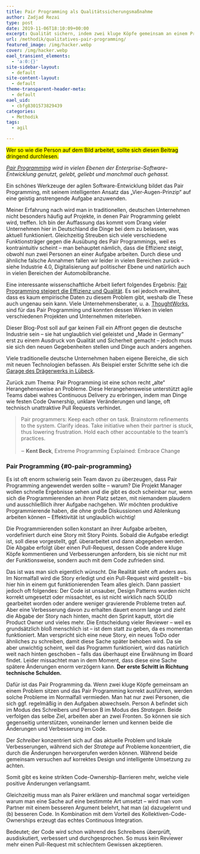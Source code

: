 ```yaml
---
title: Pair Programming als Qualitätssicherungsmaßnahme
author: Zadjad Rezai
type: post
date: 2019-11-06T18:10:09+00:00
excerpt: Qualität sichern, indem zwei kluge Köpfe gemeinsam an einem Problem arbeiten.
url: /methodik/qualitatives-pair-programming/
featured_image: /img/hacker.webp
cover: /img/hacker.webp
eael_transient_elements:
  - 'a:0:{}'
site-sidebar-layout:
  - default
site-content-layout:
  - default
theme-transparent-header-meta:
  - default
eael_uid:
  - cbfg8301573829439
categories:
  - Methodik
tags:
  - agil

---
```


<p>
<mark>
  Wer so wie die Person auf dem Bild arbeitet, sollte sich diesen Beitrag dringend durchlesen.
</mark></p>

<a rel="noreferrer noopener" href="https://en.wikipedia.org/wiki/Pair_programming" target="_blank"><em>Pair Programming</em></a> _wird in vielen Ebenen der Enterprise-Software-Entwicklung genutzt, gelebt, geliebt und manchmal auch gehasst._

Ein schönes Werkzeuge der agilen Software-Entwicklung bildet das Pair Programming, mit seinem intelligenten Ansatz das &#8222;Vier-Augen-Prinzip&#8220; auf eine geistig anstrengende Aufgabe anzuwenden.

Meiner Erfahrung nach wird man in traditionellen, deutschen Unternehmen nicht besonders häufig auf Projekte, in denen Pair Programming gelebt wird, treffen. Ich bin der Auffassung das kommt vom Drang vieler Unternehmen hier in Deutschland die Dinge bei dem zu belassen, was aktuell funktioniert. Gleichzeitig Streuben sich viele verschiedene Funktionsträger gegen die Ausübung des Pair Programmings, weil es kontraintuitiv scheint &#8211; man behauptet nämlich, dass die Effizienz steigt, obwohl nun zwei Personen an einer Aufgabe arbeiten. Durch diese und ähnliche falsche Annahmen fallen wir leider in vielen Bereichen zurück &#8211; siehe Industrie 4.0, Digitalisierung auf politischer Ebene und natürlich auch in vielen Bereichen der Automobilbranche.

Eine interessante wissenschaftliche Arbeit liefert folgendes Ergebnis: <a href="https://pdfs.semanticscholar.org/3918/81acebcf21072364316b812617c06140f67f.pdf" target="_blank" rel="noreferrer noopener" aria-label="Pair Programming steigert die Effizienz und Qualität (öffnet in neuem Tab)">Pair Programming steigert die Effizienz und Qualität</a>. Es sei jedoch erwähnt, dass es kaum empirische Daten zu diesem Problem gibt, weshalb die These auch ungenau sein kann. Viele Unternehmensberater, u. a. <a rel="noreferrer noopener" aria-label="ThoughtWorks (öffnet in neuem Tab)" href="https://www.thoughtworks.com/insights/blog/effective-navigation-in-pair-programming" target="_blank">ThoughtWorks</a>, sind für das Pair Programming und konnten dessen Wirken in vielen verschiedenen Projekten und Unternehmen miterleben.

Dieser Blog-Post soll auf gar keinen Fall ein Affront gegen die deutsche Industrie sein &#8211; sie hat unglaublich viel geleistet und &#8222;Made in Germany&#8220; erst zu einem Ausdruck von Qualität und Sicherheit gemacht &#8211; jedoch muss sie sich den neuen Gegebenheiten stellen und Dinge auch anders angehen.

Viele traditionelle deutsche Unternehmen haben eigene Bereiche, die sich mit neuen Technologien befassen. Als Beispiel erster Schritte sehe ich die <a href="https://www.draeger.com/en_corp/About-Draeger/Innovation/Innovation-Stories" target="_blank" rel="noreferrer noopener" aria-label=" (öffnet in neuem Tab)">Garage des Drägerwerks in Lübeck</a>.

Zurück zum Thema: Pair Programming ist eine schon recht &#8222;alte&#8220; Herangehensweise an Probleme. Diese Herangehensweise unterstützt agile Teams dabei wahres Continuous Delivery zu erbringen, indem man Dinge wie festen Code Ownership, unklare Veränderungen und lange, oft technisch unattraktive Pull Requests verhindet.


>Pair programmers: Keep each other on task. Brainstorm refinements to the system. Clarify ideas. Take initiative when their partner is stuck, thus lowering frustration. Hold each other accountable to the team&#8217;s practices.<br><br>
>‒ **Kent Beck**, Extreme Programming Explained: Embrace Change


### Pair Programming {#0-pair-programming}

Es ist oft enorm schwierig sein Team davon zu überzeugen, dass Pair Programming angewendet werden sollte &#8211; warum? Die Projekt Manager wollen schnelle Ergebnisse sehen und die gibt es doch scheinbar nur, wenn sich die Programmierenden an ihren Platz setzen, mit niemandem plaudern und ausschließlich ihrer Aufgabe nachgehen. Wir möchten produktive Programmierende haben, die ohne große Diskussionen und Ablenkung arbeiten können &#8211; Effektivität ist unglaublich wichtig!

Die Programmierenden sollen konstant an ihrer Aufgabe arbeiten, vordefiniert durch eine Story mit Story Points. Sobald die Aufgabe erledigt ist, soll diese vorgestellt, ggf. überarbeitet und dann abgegeben werden. Die Abgabe erfolgt über einen Pull-Request, dessen Code andere kluge Köpfe kommentieren und Verbesserungen anfordern, bis sie nicht nur mit der Funktionsweise, sondern auch mit dem Code zufrieden sind.

Das ist was man sich eigentlich wünscht. Die Realität sieht oft anders aus. Im Normalfall wird die Story erledigt und ein Pull-Request wird gestellt &#8211; bis hier hin in einem gut funktionierenden Team alles gleich. Dann passiert jedoch oft folgendes: Der Code ist unsauber, Design Patterns wurden nicht korrekt umgesetzt oder missachtet, es ist nicht wirklich nach SOLID gearbeitet worden oder andere weniger gravierende Probleme treten auf. Aber eine Verbesserung davon zu erhalten dauert enorm lange und zieht die Abgabe der Story nach hinten, macht den Sprint kaputt, stört die Product Owner und vieles mehr. Die Entscheidung vieler Reviewer &#8211; weil es grundsätzlich bloß menschlich ist &#8211; ist dem statt zu geben, da es momentan funktioniert. Man verspricht sich eine neue Story, ein neues ToDo oder ähnliches zu schreiben, damit diese Sache später behoben wird. Da sie aber unwichtig scheint, weil das Programm funktioniert, wird das natürlich weit nach hinten geschoben &#8211; falls das überhaupt eine Erwähnung im Board findet. Leider missachtet man in dem Moment, dass diese eine Sache spätere Änderungen enorm verzögern kann. **Der erste Schritt in Richtung technische Schulden.**

Dafür ist das Pair Programming da. Wenn zwei kluge Köpfe gemeinsam an einem Problem sitzen und das Pair Programming korrekt ausführen, werden solche Probleme im Normalfall vermieden. Man hat nur zwei Personen, die sich ggf. regelmäßig in den Aufgaben abwechseln. Person A befindet sich im Modus des Schreibers und Person B im Modus des _Strategen_. Beide verfolgen das selbe Ziel, arbeiten aber an zwei Fronten. So können sie sich gegenseitig unterstützen, voneinander lernen und kennen beide die Änderungen und Verbesserung im Code.

Der _Schreiber_ konzentriert sich auf das aktuelle Problem und lokale Verbesserungen, während sich der _Stratege_ auf Probleme konzentriert, die durch die Änderungen hervorgerufen werden können. Während beide gemeinsam versuchen auf korrektes Design und intelligente Umsetzung zu achten.

Somit gibt es keine strikten Code-Ownership-Barrieren mehr, welche viele positive Änderungen verlangsamt.

Gleichzeitig muss man als Pairer erklären und manchmal sogar verteidigen warum man eine Sache auf eine bestimmte Art umsetzt &#8211; wird man vom Partner mit einem besseren Argument belehrt, hat man (a) dazugelernt und (b) besseren Code. In Kombination mit dem Vorteil des Kollektiven-Code-Ownerships erzeugt das echtes Continuous Integration.

Bedeutet; der Code wird schon während des Schreibens überprüft, ausdiskutiert, verbessert und durchgesprochen. So muss kein Reviewer mehr einen Pull-Request mit schlechtem Gewissen akzeptieren.
